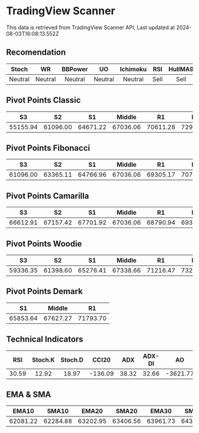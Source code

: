 # TradingView Scanner
This data is retrieved from TradingView Scanner API, Last updated at 2024-08-03T16:08:13.552Z

## Recomendation
| Stoch | WR | BBPower | UO | Ichimoku | RSI | HullMA9 |
| :---: | :---: | :---: | :---: | :---: | :---: | :---: |
| Neutral | Neutral | Neutral | Neutral | Neutral | Sell | Sell |

## Pivot Points Classic
| S3 | S2 | S1 | Middle | R1 | R2 | R3 |
| :---: | :---: | :---: | :---: | :---: | :---: | :---: |
| 55155.94 | 61096.00 | 64671.22 | 67036.06 | 70611.28 | 72976.12 | 78916.18 |

## Pivot Points Fibonacci
| S3 | S2 | S1 | Middle | R1 | R2 | R3 |
| :---: | :---: | :---: | :---: | :---: | :---: | :---: |
| 61096.00 | 63365.11 | 64766.96 | 67036.06 | 69305.17 | 70707.02 | 72976.12 |

## Pivot Points Camarilla
| S3 | S2 | S1 | Middle | R1 | R2 | R3 |
| :---: | :---: | :---: | :---: | :---: | :---: | :---: |
| 66612.91 | 67157.42 | 67701.92 | 67036.06 | 68790.94 | 69335.44 | 69879.95 |

## Pivot Points Woodie
| S3 | S2 | S1 | Middle | R1 | R2 | R3 |
| :---: | :---: | :---: | :---: | :---: | :---: | :---: |
| 59336.35 | 61398.60 | 65276.41 | 67338.66 | 71216.47 | 73278.72 | 77156.53 |

## Pivot Points Demark
| S1 | Middle | R1 |
| :---: | :---: | :---: |
| 65853.64 | 67627.27 | 71793.70 |

## Technical Indicators
| RSI | Stoch.K | Stoch.D | CCI20 | ADX | ADX-DI | AO | Mom | MACD | MACD | W.R | HullMA9 |
| :---: | :---: | :---: | :---: | :---: | :---: | :---: | :---: | :---: | :---: | :---: | :---: |
| 30.59 | 12.92 | 18.97 | -136.09 | 38.32 | 32.66 | -3621.77 | -3864.26 | -1355.23 | -1122.63 | -95.41 | 60758.00 |

## EMA & SMA
| EMA10 | SMA10 | EMA20 | SMA20 | EMA30 | SMA30 | EMA50 | SMA50 | EMA100 | SMA100 | EMA200 | SMA200 |
| :---: | :---: | :---: | :---: | :---: | :---: | :---: | :---: | :---: | :---: | :---: | :---: |
| 62081.22 | 62284.88 | 63202.95 | 63406.56 | 63961.73 | 64388.50 | 64747.85 | 65906.05 | 64866.98 | 66009.68 | 64257.23 | 62742.60 |